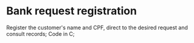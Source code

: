 # Bank request registration 
Register the customer's name and CPF, direct to the desired request and consult records;
Code in C;